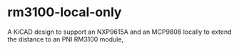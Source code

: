 # rm3100-local-only
A KiCAD design to support an NXP9615A and an MCP9808 locally to extend the distance to an PNI RM3100 module, 
